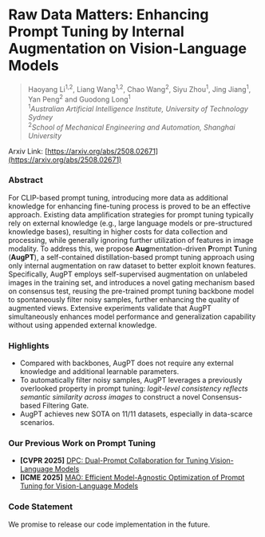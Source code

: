 # Raw Data Matters: Enhancing Prompt Tuning by Internal Augmentation on Vision-Language Models
> Haoyang Li<sup>1,2</sup>, Liang Wang<sup>1,2</sup>, Chao Wang<sup>2</sup>, Siyu Zhou<sup>1</sup>, Jing Jiang<sup>1</sup>, Yan Peng<sup>2</sup> and Guodong Long<sup>1</sup> <br>
> <sup>1</sup>_Australian Artificial Intelligence Institute, University of Technology Sydney_ <br>
> <sup>2</sup>_School of Mechanical Engineering and Automation, Shanghai University_ <br>

Arxiv Link: [https://arxiv.org/abs/2508.02671](https://arxiv.org/abs/2508.02671)

### Abstract

For CLIP-based prompt tuning, introducing more data as additional knowledge for enhancing fine-tuning process is proved to be an effective approach. Existing data amplification strategies for prompt tuning typically rely on external knowledge (e.g., large language models or pre-structured knowledge bases), resulting in higher costs for data collection and processing, while generally ignoring further utilization of features in image modality. To address this, we propose **Aug**mentation-driven **P**rompt **T**uning (**AugPT**), a self-contained distillation-based prompt tuning approach using only internal augmentation on raw dataset to better exploit known features. Specifically, AugPT employs self-supervised augmentation on unlabeled images in the training set, and introduces a novel gating mechanism based on consensus test, reusing the pre-trained prompt tuning backbone model to spontaneously filter noisy samples, further enhancing the quality of augmented views. Extensive experiments validate that AugPT simultaneously enhances model performance and generalization capability without using appended external knowledge.

### Highlights
- Compared with backbones, AugPT does not require any external knowledge and additional learnable parameters.
- To automatically filter noisy samples, AugPT leverages a previously overlooked property in prompt tuning: _logit-level consistency reflects semantic similarity across images_ to construct a novel Consensus-based Filtering Gate.
- AugPT achieves new SOTA on 11/11 datasets, especially in data-scarce scenarios.

### Our Previous Work on Prompt Tuning
- **[CVPR 2025]** [DPC: Dual-Prompt Collaboration for Tuning Vision-Language Models](https://arxiv.org/abs/2503.13443)
- **[ICME 2025]** [MAO: Efficient Model-Agnostic Optimization of Prompt Tuning for Vision-Language Models](https://arxiv.org/abs/2503.18160)

### Code Statement
We promise to release our code implementation in the future.
